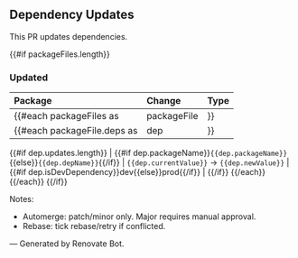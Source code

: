 ## Dependency Updates

This PR updates dependencies.

{{#if packageFiles.length}}

### Updated

| Package                     | Change      | Type |
| :-------------------------- | :---------- | :--- |
| {{#each packageFiles as     | packageFile | }}   |
| {{#each packageFile.deps as | dep         | }}   |

{{#if dep.updates.length}}
| {{#if dep.packageName}}`{{dep.packageName}}`{{else}}`{{dep.depName}}`{{/if}} | `{{dep.currentValue}}` → `{{dep.newValue}}` | {{#if dep.isDevDependency}}dev{{else}}prod{{/if}} |
{{/if}}
{{/each}}
{{/each}}
{{/if}}

Notes:

- Automerge: patch/minor only. Major requires manual approval.
- Rebase: tick rebase/retry if conflicted.

— Generated by Renovate Bot.
